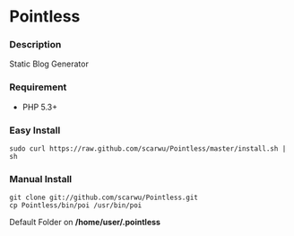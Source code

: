Pointless
=========

### Description

Static Blog Generator

### Requirement

* PHP 5.3+

### Easy Install

	sudo curl https://raw.github.com/scarwu/Pointless/master/install.sh | sh

### Manual Install

	git clone git://github.com/scarwu/Pointless.git
	cp Pointless/bin/poi /usr/bin/poi

Default Folder on **/home/user/.pointless**